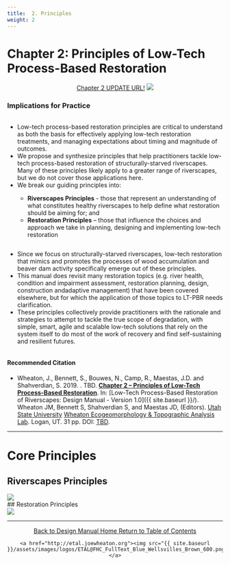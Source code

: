 ```yaml
---
title:  2. Principles
weight: 2
---
```


# Chapter 2: Principles of Low-Tech Process-Based Restoration

<div align="center">
	<a class="hollow button" href="https://s3-us-west-2.amazonaws.com/etalweb.joewheaton.org/Workshops/BRAT/2018/Burnt/Macfarlane_et_al-2018-Environmental_Management.pdf"><i class = "fa fa-file-pdf-o" ></i>  Chapter 2 UPDATE URL!</a>
	<img src="{{ site.baseurl }}/assets/images/PBR_LT_cc_100w.png">

</div>


### Implications for Practice


<div class="row small-up-2 medium-up-2">

  <div class="column">
    <div class="card">
        <div class="card-section">
        <p><ul>
	<li>Low-tech process-based restoration principles are critical to understand as both the basis for effectively applying low-tech restoration treatments, and managing expectations about timing and magnitude of outcomes.</li>
	<li>We propose and synthesize principles that help practitioners tackle low-tech process-based restoration of structurally-starved riverscapes. Many of these principles likely apply to a greater range of riverscapes, but we do not cover those applications here.</li>
	<li>We break our guiding principles into:</li>
		<ul>
			<li><b>Riverscapes Principles</b> - those that represent an understanding of what constitutes healthy riverscapes to help define what restoration should be aiming for; and</li>
			<li><b>Restoration Principles</b> – those that influence the choices and approach we take in planning, designing and implementing low-tech restoration</li>
		</ul>
	</ul>
	</p>
      </div>
    </div>
  </div>
  <div class="column">
    <div class="card">
      <div class="card-section">
        <p>
        	<ul>
        		<li>Since we focus on structurally-starved riverscapes, low-tech restoration that mimics and promotes the processes of wood accumulation and beaver dam activity specifically emerge out of these principles.  </li>
	<li>This manual does revisit many restoration topics (e.g. river health, condition and impairment assessment,  restoration planning, design, construction andadaptive management) that have been covered elsewhere, but for which the application of those topics to LT-PBR needs clarification.</li>
	<li>These principles collectively provide practitioners with the rationale and strategies to attempt to tackle the true scope of degradation, with simple, smart, agile and scalable low-tech solutions that rely on the system itself to do most of the work of recovery and find self-sustaining and resilient futures. </li>
				</ul>
        </p>
      </div>
    </div>
  </div>
</div>





#### Recommended Citation

- <a href="{{ site.baseurl }}/" ><i class="fa fa-file-pdf-o" aria-hidden="true"></i></a> Wheaton, J., Bennett, S., Bouwes, N., Camp, R., Maestas, J.D. and Shahverdian, S. 2019. . TBD. **[Chapter 2 – Principles of Low-Tech Process-Based Restoration](http://chapterlink.com)**. In: [Low-Tech Process-Based Restoration of Riverscapes: Design Manual - Version 1.0]({{ site.baseurl }}/). Wheaton JM, Bennett S, Shahverdian S, and Maestas JD, (Editors). [Utah State University](http://restoration.usu.edu/) [Wheaton Ecogeomorphology & Topographic Analysis Lab](http://etal.joewheaton.org). Logan, UT.  31 pp. DOI: [TBD](http://dx.doi.org/).

-----

# Core Principles
## Riverscapes Principles
<div class="responsive-embed">
<img src="{{ site.baseurl }}\assets\images\RiverscapesPrinciples.png">
</div>
## Restoration Principles
<div class="responsive-embed">
<img src="{{ site.baseurl }}\assets\images\RestorationPrinciples.png">
</div>


------
<div align="center">
	<a class="hollow button" href="{{ site.baseurl }}/"><i class="fa fa-arrow-circle-left" aria-hidden="true"></i>  Back to Design Manual Home <i class="fa fa-book" aria-hidden="true"></i></a>
	<a class="hollow button" href="{{ site.baseurl }}/manual/"><i class="fa fa-arrow-circle-up" aria-hidden="true"></i>  Return to Table of Contents <i class="fa fa-list-ol" aria-hidden="true"></i></a>

    <a href="http://etal.joewheaton.org"><img src="{{ site.baseurl }}/assets/images/logos/ETAL@FHC_FullText_Blue_Wellsvilles_Brown_600.png"></a>

</div>
